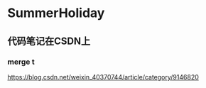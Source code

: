 # SummerHoliday
## 代码笔记在CSDN上
### merge t
https://blog.csdn.net/weixin_40370744/article/category/9146820
